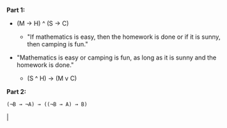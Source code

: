 **Part 1:**

- (M -> H) ^ (S -> C)
	- "If mathematics is easy, then the homework is done or if it is sunny, then camping is fun."

- "Mathematics is easy or camping is fun, as long as it is sunny and the homework  is done."
	- (S ^ H) -> (M v C) 
	
	
**Part 2:**

``` (¬B → ¬A) → ((¬B → A) → B) ```

|
